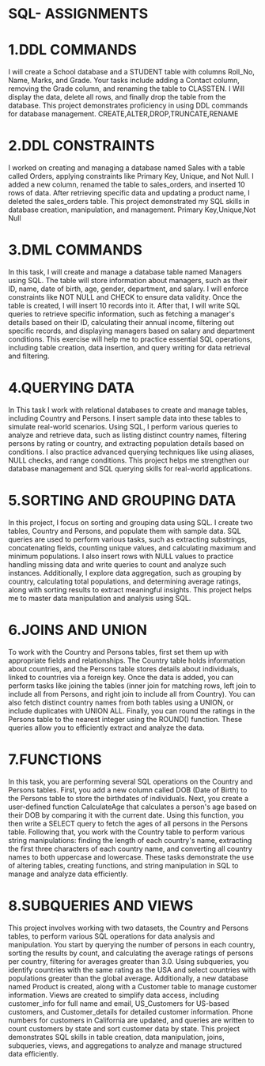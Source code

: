 # SQL- ASSIGNMENTS
# 1.DDL COMMANDS
I will create a School database and a STUDENT table with columns Roll_No, Name, Marks, and Grade. Your tasks include adding a Contact column, removing the Grade column, and renaming the table to CLASSTEN. I Will display the data, delete all rows, and finally drop the table from the database. This project demonstrates proficiency in using DDL commands for database management.
CREATE,ALTER,DROP,TRUNCATE,RENAME 

# 2.DDL CONSTRAINTS
I worked on creating and managing a database named Sales with a table called Orders, applying constraints like Primary Key, Unique, and Not Null. I added a new column, renamed the table to sales_orders, and inserted 10 rows of data. After retrieving specific data and updating a product name, I deleted the sales_orders table. This project demonstrated my SQL skills in database creation, manipulation, and management.
Primary Key,Unique,Not Null

# 3.DML COMMANDS
In this task, I will create and manage a database table named Managers using SQL. The table will store information about managers, such as their ID, name, date of birth, age, gender, department, and salary. I will enforce constraints like NOT NULL and CHECK to ensure data validity. Once the table is created, I will insert 10 records into it. After that, I will write SQL queries to retrieve specific information, such as fetching a manager's details based on their ID, calculating their annual income, filtering out specific records, and displaying managers based on salary and department conditions. This exercise will help me to practice essential SQL operations, including table creation, data insertion, and query writing for data retrieval and filtering.

# 4.QUERYING DATA
In This task I work with relational databases to create and manage tables, including Country and Persons. I insert sample data into these tables to simulate real-world scenarios. Using SQL, I perform various queries to analyze and retrieve data, such as listing distinct country names, filtering persons by rating or country, and extracting population details based on conditions. I also practice advanced querying techniques like using aliases, NULL checks, and range conditions. This project helps me  strengthen our database management and SQL querying skills for real-world applications.

# 5.SORTING AND GROUPING DATA
In this project, I focus on sorting and grouping data using SQL. I create two tables, Country and Persons, and populate them with sample data. SQL queries are used to perform various tasks, such as extracting substrings, concatenating fields, counting unique values, and calculating maximum and minimum populations. I also insert rows with NULL values to practice handling missing data and write queries to count and analyze such instances. Additionally, I explore data aggregation, such as grouping by country, calculating total populations, and determining average ratings, along with sorting results to extract meaningful insights. This project helps me to master data manipulation and analysis using SQL.
# 6.JOINS AND UNION
To work with the Country and Persons tables, first set them up with appropriate fields and relationships. The Country table holds information about countries, and the Persons table stores details about individuals, linked to countries via a foreign key. Once the data is added, you can perform tasks like joining the tables (inner join for matching rows, left join to include all from Persons, and right join to include all from Country). You can also fetch distinct country names from both tables using a UNION, or include duplicates with UNION ALL. Finally, you can round the ratings in the Persons table to the nearest integer using the ROUND() function. These queries allow you to efficiently extract and analyze the data.
# 7.FUNCTIONS
In this task, you are performing several SQL operations on the Country and Persons tables. First, you add a new column called DOB (Date of Birth) to the Persons table to store the birthdates of individuals. Next, you create a user-defined function CalculateAge that calculates a person's age based on their DOB by comparing it with the current date. Using this function, you then write a SELECT query to fetch the ages of all persons in the Persons table. Following that, you work with the Country table to perform various string manipulations: finding the length of each country's name, extracting the first three characters of each country name, and converting all country names to both uppercase and lowercase. These tasks demonstrate the use of altering tables, creating functions, and string manipulation in SQL to manage and analyze data efficiently.
# 8.SUBQUERIES AND VIEWS
This project involves working with two datasets, the Country and Persons tables, to perform various SQL operations for data analysis and manipulation. You start by querying the number of persons in each country, sorting the results by count, and calculating the average ratings of persons per country, filtering for averages greater than 3.0. Using subqueries, you identify countries with the same rating as the USA and select countries with populations greater than the global average. Additionally, a new database named Product is created, along with a Customer table to manage customer information. Views are created to simplify data access, including customer_info for full name and email, US_Customers for US-based customers, and Customer_details for detailed customer information. Phone numbers for customers in California are updated, and queries are written to count customers by state and sort customer data by state. This project demonstrates SQL skills in table creation, data manipulation, joins, subqueries, views, and aggregations to analyze and manage structured data efficiently.
